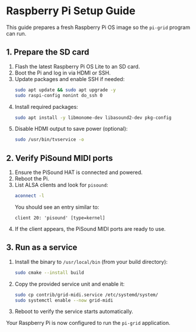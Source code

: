 # Raspberry Pi Setup Guide

This guide prepares a fresh Raspberry Pi OS image so the `pi-grid` program can run.

## 1. Prepare the SD card
1. Flash the latest Raspberry Pi OS Lite to an SD card.
2. Boot the Pi and log in via HDMI or SSH.
3. Update packages and enable SSH if needed:
   ```bash
   sudo apt update && sudo apt upgrade -y
   sudo raspi-config nonint do_ssh 0
   ```
4. Install required packages:
   ```bash
   sudo apt install -y libmonome-dev libasound2-dev pkg-config
   ```
5. Disable HDMI output to save power (optional):
   ```bash
   sudo /usr/bin/tvservice -o
   ```

## 2. Verify PiSound MIDI ports
1. Ensure the PiSound HAT is connected and powered.
2. Reboot the Pi.
3. List ALSA clients and look for `pisound`:
   ```bash
   aconnect -l
   ```
   You should see an entry similar to:
   ```
   client 20: 'pisound' [type=kernel]
   ```
4. If the client appears, the PiSound MIDI ports are ready to use.

## 3. Run as a service
1. Install the binary to `/usr/local/bin` (from your build directory):
   ```bash
   sudo cmake --install build
   ```
2. Copy the provided service unit and enable it:
   ```bash
   sudo cp contrib/grid-midi.service /etc/systemd/system/
   sudo systemctl enable --now grid-midi
   ```
3. Reboot to verify the service starts automatically.

Your Raspberry Pi is now configured to run the `pi-grid` application.
